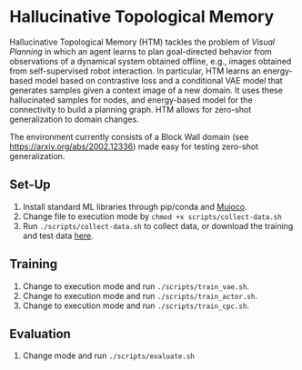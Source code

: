 # Hallucinative Topological Memory

Hallucinative Topological Memory (HTM) tackles the problem of <em> Visual Planning </em> in which an agent learns to plan goal-directed behavior from observations of a dynamical system obtained offline, e.g., images obtained from self-supervised robot interaction. In particular, HTM learns an energy-based model based on contrastive loss and a conditional VAE model that generates samples given a context image of a new domain. It uses these hallucinated samples for nodes, and energy-based model for the connectivity to build a planning graph. HTM allows for zero-shot generalization to domain changes. 

The environment currently consists of a Block Wall domain (see https://arxiv.org/abs/2002.12336) made easy for testing zero-shot generalization.

## Set-Up
1. Install standard ML libraries through pip/conda and [Mujoco](http://www.mujoco.org/).
2. Change file to execution mode by ```chmod +x scripts/collect-data.sh```
2. Run ```./scripts/collect-data.sh``` to collect data, or download the training and test data [here](https://drive.google.com/drive/folders/1Lj9cgkWhFUU0f6X-D2bbIu-MPhQ8rSfH?usp=sharing).

## Training
1. Change to execution mode and run ```./scripts/train_vae.sh```.
2. Change to execution mode and run ```./scripts/train_actor.sh```.
3. Change to execution mode and run ```./scripts/train_cpc.sh```.

## Evaluation
1. Change mode and run ```./scripts/evaluate.sh```
